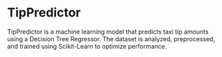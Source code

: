 # TipPredictor
TipPredictor is a machine learning model that predicts taxi tip amounts using a Decision Tree Regressor. The dataset is analyzed, preprocessed, and trained using Scikit-Learn to optimize performance.
